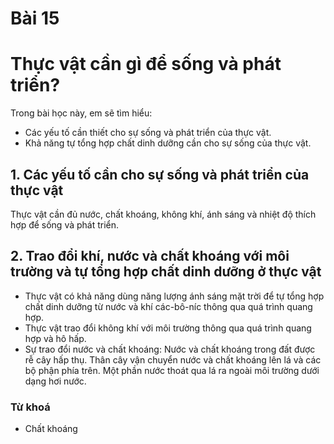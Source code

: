 # Bài 15
# Thực vật cần gì để sống và phát triển?

Trong bài học này, em sẽ tìm hiểu:
- Các yếu tố cần thiết cho sự sống và phát triển của thực vật.
- Khả năng tự tổng hợp chất dinh dưỡng cần cho sự sống của thực vật.

## 1. Các yếu tố cần cho sự sống và phát triển của thực vật
Thực vật cần đủ nước, chất khoáng, không khí, ánh sáng và nhiệt độ thích hợp để sống và phát triển.

## 2. Trao đổi khí, nước và chất khoáng với môi trường và tự tổng hợp chất dinh dưỡng ở thực vật
- Thực vật có khả năng dùng năng lượng ánh sáng mặt trời để tự tổng hợp chất dinh dưỡng từ nước và khí các-bô-níc thông qua quá trình quang hợp.
- Thực vật trao đổi không khí với môi trường thông qua quá trình quang hợp và hô hấp.
- Sự trao đổi nước và chất khoáng: Nước và chất khoáng trong đất được rễ cây hấp thụ. Thân cây vận chuyển nước và chất khoáng lên lá và các bộ phận phía trên. Một phần nước thoát qua lá ra ngoài môi trường dưới dạng hơi nước.

### Từ khoá
- Chất khoáng
